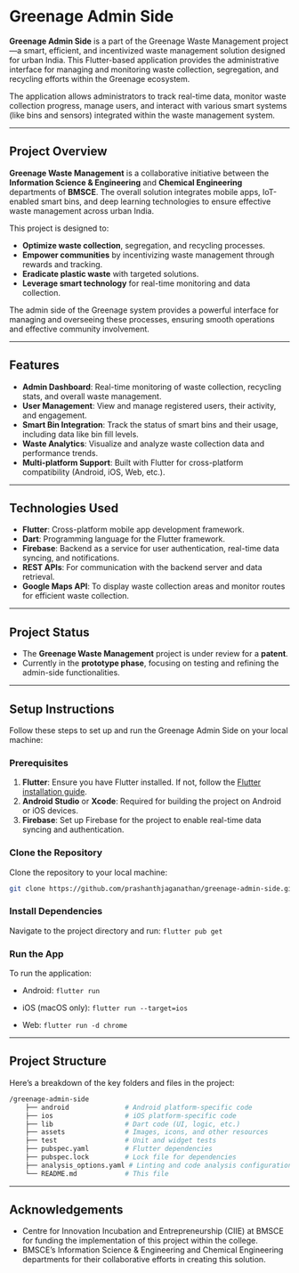 # Greenage Admin Side

**Greenage Admin Side** is a part of the Greenage Waste Management project—a smart, efficient, and incentivized waste management solution designed for urban India. This Flutter-based application provides the administrative interface for managing and monitoring waste collection, segregation, and recycling efforts within the Greenage ecosystem.

The application allows administrators to track real-time data, monitor waste collection progress, manage users, and interact with various smart systems (like bins and sensors) integrated within the waste management system.

---

## Project Overview

**Greenage Waste Management** is a collaborative initiative between the **Information Science & Engineering** and **Chemical Engineering** departments of **BMSCE**. The overall solution integrates mobile apps, IoT-enabled smart bins, and deep learning technologies to ensure effective waste management across urban India.

This project is designed to:

- **Optimize waste collection**, segregation, and recycling processes.
- **Empower communities** by incentivizing waste management through rewards and tracking.
- **Eradicate plastic waste** with targeted solutions.
- **Leverage smart technology** for real-time monitoring and data collection.

The admin side of the Greenage system provides a powerful interface for managing and overseeing these processes, ensuring smooth operations and effective community involvement.

---

## Features

- **Admin Dashboard**: Real-time monitoring of waste collection, recycling stats, and overall waste management.
- **User Management**: View and manage registered users, their activity, and engagement.
- **Smart Bin Integration**: Track the status of smart bins and their usage, including data like bin fill levels.
- **Waste Analytics**: Visualize and analyze waste collection data and performance trends.
- **Multi-platform Support**: Built with Flutter for cross-platform compatibility (Android, iOS, Web, etc.).

---

## Technologies Used

- **Flutter**: Cross-platform mobile app development framework.
- **Dart**: Programming language for the Flutter framework.
- **Firebase**: Backend as a service for user authentication, real-time data syncing, and notifications.
- **REST APIs**: For communication with the backend server and data retrieval.
- **Google Maps API**: To display waste collection areas and monitor routes for efficient waste collection.

---

## Project Status

- The **Greenage Waste Management** project is under review for a **patent**.
- Currently in the **prototype phase**, focusing on testing and refining the admin-side functionalities.

---

## Setup Instructions

Follow these steps to set up and run the Greenage Admin Side on your local machine:

### Prerequisites

1. **Flutter**: Ensure you have Flutter installed. If not, follow the [Flutter installation guide](https://flutter.dev/docs/get-started/install).
2. **Android Studio** or **Xcode**: Required for building the project on Android or iOS devices.
3. **Firebase**: Set up Firebase for the project to enable real-time data syncing and authentication.

### Clone the Repository

Clone the repository to your local machine:

```bash
git clone https://github.com/prashanthjaganathan/greenage-admin-side.git
```

### Install Dependencies
Navigate to the project directory and run:
`flutter pub get`

### Run the App
To run the application:

- Android:
  `flutter run`
  
- iOS (macOS only):
  `flutter run --target=ios`

- Web:
  `flutter run -d chrome`

---

## Project Structure

Here’s a breakdown of the key folders and files in the project:
```bash
/greenage-admin-side
    ├── android              # Android platform-specific code
    ├── ios                  # iOS platform-specific code
    ├── lib                  # Dart code (UI, logic, etc.)
    ├── assets               # Images, icons, and other resources
    ├── test                 # Unit and widget tests
    ├── pubspec.yaml         # Flutter dependencies
    ├── pubspec.lock         # Lock file for dependencies
    ├── analysis_options.yaml # Linting and code analysis configuration
    └── README.md            # This file
```
---

## Acknowledgements

- Centre for Innovation Incubation and Entrepreneurship (CIIE) at BMSCE for funding the implementation of this project within the college.
- BMSCE’s Information Science & Engineering and Chemical Engineering departments for their collaborative efforts in creating this solution.
